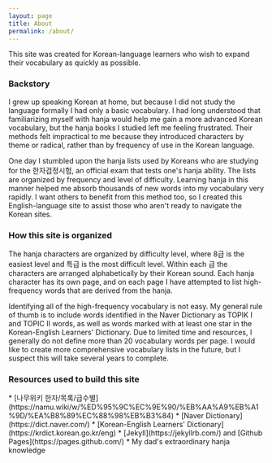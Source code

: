 ```yaml
---
layout: page
title: About
permalink: /about/
---
```


This site was created for Korean-language learners who wish to expand their vocabulary as quickly as possible.

<h3>Backstory</h3>
I grew up speaking Korean at home, but because I did not study the language formally I had only a basic vocabulary. I had long understood that familiarizing myself with hanja would help me gain a more advanced Korean vocabulary, but the hanja books I studied left me feeling frustrated. Their methods felt impractical to me because they introduced characters by theme or radical, rather than by frequency of use in the Korean language.

One day I stumbled upon the hanja lists used by Koreans who are studying for the 한자검정시험, an official exam that tests one's hanja ability. The lists are organized by frequency and level of difficulty. Learning hanja in this manner helped me absorb thousands of new words into my vocabulary very rapidly. I want others to benefit from this method too, so I created this English-language site to assist those who aren't ready to navigate the Korean sites.

<h3>How this site is organized</h3>
The hanja characters are organized by difficulty level, where 8급 is the easiest level and 특급 is the most difficult level. Within each 급 the characters are arranged alphabetically by their Korean sound. Each hanja character has its own page, and on each page I have attempted to list high-frequency words that are derived from the hanja.

Identifying all of the high-frequency vocabulary is not easy. My general rule of thumb is to include words identified in the Naver Dictionary as TOPIK I and TOPIC II words, as well as words marked with at least one star in the Korean-English Learners' Dictionary. Due to limited time and resources, I generally do not define more than 20 vocabulary words per page. I would like to create more comprehensive vocabulary lists in the future, but I suspect this will take several years to complete.

<h3>Resources used to build this site</h3>
* [나무위키 한자/목록/급수별](https://namu.wiki/w/%ED%95%9C%EC%9E%90/%EB%AA%A9%EB%A1%9D/%EA%B8%89%EC%88%98%EB%B3%84)
* [Naver Dictionary](https://dict.naver.com/)
* [Korean-English Learners' Dictionary](https://krdict.korean.go.kr/eng)
* [Jekyll](https://jekyllrb.com/) and [Github Pages](https://pages.github.com/)
* My dad's extraordinary hanja knowledge